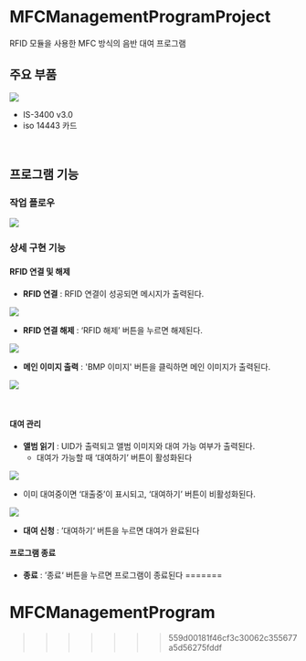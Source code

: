 # MFCManagementProgramProject

RFID 모듈을 사용한 MFC 방식의 음반 대여 프로그램

## 주요 부품
![](https://velog.velcdn.com/images/jimeaning/post/e26ebcab-aa47-4611-a080-248f85b8e97c/image.png)
- IS-3400 v3.0
- iso 14443 카드

<br>

## 프로그램 기능
### 작업 플로우
![](https://velog.velcdn.com/images/jimeaning/post/52891fe6-4ad2-4341-9368-8e1da532da69/image.png)

### 상세 구현 기능
#### RFID 연결 및 해제
- **RFID 연결** : RFID 연결이 성공되면 메시지가 출력된다.
  
![](https://velog.velcdn.com/images/jimeaning/post/71c7b27d-6dbd-41ff-8ce2-ef5b8da13886/image.png)

- **RFID 연결 해제** : ‘RFID 해제’ 버튼을 누르면 해제된다.
  
![](https://velog.velcdn.com/images/jimeaning/post/b24b577b-f22f-4594-95a0-7b12175596ae/image.png)

- **메인 이미지 출력** : 'BMP 이미지' 버튼을 클릭하면 메인 이미지가 출력된다.
  
![](https://velog.velcdn.com/images/jimeaning/post/fdc0fe4a-c739-4f87-a0ae-c34212d46731/image.png)

<br>

#### 대여 관리
- **앨범 읽기** : UID가 출력되고 앨범 이미지와 대여 가능 여부가 출력된다.
  - 대여가 가능할 때 ‘대여하기’ 버튼이 활성화된다
    
![](https://velog.velcdn.com/images/jimeaning/post/a1c39a85-20b4-485e-b279-4b58f8b7e0bd/image.png)
  - 이미 대여중이면 ‘대출중’이 표시되고, ‘대여하기’ 버튼이 비활성화된다.
    
  ![](https://velog.velcdn.com/images/jimeaning/post/e0d0ffca-96b5-4eab-a10d-dbb8f8b71737/image.png)
  
- **대여 신청** : ’대여하기‘ 버튼을 누르면 대여가 완료된다
#### 프로그램 종료
- **종료** : ’종료‘ 버튼을 누르면 프로그램이 종료된다
=======
# MFCManagementProgram
>>>>>>> 559d00181f46cf3c30062c355677a5d56275fddf
